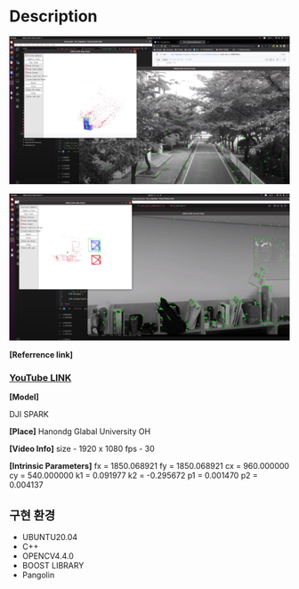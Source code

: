 # Description



![1688618910673](image/README/1688618910673.png)

![1688618919073](image/README/1688618919073.png)

**[Referrence link]**

### [YouTube LINK](https://youtu.be/XvKIvkEmncU)

**[Model]**

DJI SPARK

**[Place]**
Hanondg Glabal University OH

**[Video Info]**
size - 1920 x 1080
fps - 30

**[Intrinsic Parameters]**
fx = 1850.068921
fy = 1850.068921
cx = 960.000000
cy = 540.000000
k1 = 0.091977
k2 = -0.295672
p1 = 0.001470
p2 = 0.004137


## **구현 환경**

* UBUNTU20.04
* C++
* OPENCV4.4.0
* BOOST LIBRARY
* Pangolin
